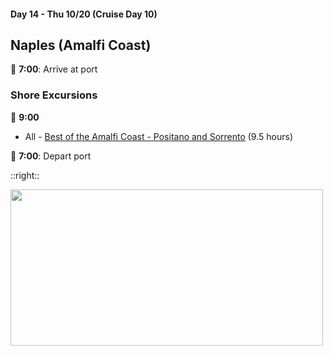 #### Day 14 - Thu 10/20  (Cruise Day 10)
## **Naples (Amalfi Coast)**

🚢 **7:00**: Arrive at port

### Shore Excursions
🏰 **9:00** 
* All - [Best of the Amalfi Coast - Positano and Sorrento](https://www.carnival.com/shore-excursions/naples-capri-pompeii/best-of-the-amalfi-coast--positano-and-sorrento-816054?selectedVariant=PR20221011010816054202210200900) (9.5 hours)

🚢 **7:00**: Depart port

::right::

<img src="/amalfi-coast.jpg" height="250" width="500">
